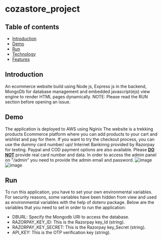 # cozastore_project

## Table of contents
- [Introduction](#introduction)
- [Demo](#demo)
- [Run](#run)
- [Technology](#technology)
- [Features](#features)
## Introduction
An ecommerce website build using Node js, Express js in the backend, MongoDb for database management and embedded javascript(ejs) view engine to render HTML pages dynamically.
NOTE: Please read the RUN section before opening an issue.
## Demo
The application is deployed to AWS using Nginix
The website is a trekking products Ecommerce platform where you can add products to your cart and wishlist and pay for them. If you want to try the checkout process, you can use the dummy card number/ upi/ Internet Bankinng provided by Razorpay for testing. 
Paypal and COD payment options are also available.
Please <u><b>DO NOT</b></u> provide real card number and data.
In order to access the admin panel on "/admin" you need to provide the admin email and password.
![image](https://user-images.githubusercontent.com/84396150/218303611-9118c7b0-b68e-43a1-add5-fc846ebe467a.png)
![image](https://user-images.githubusercontent.com/84396150/218303733-adae7475-2f92-4744-9a80-6bfcdcc45f9a.png)


## Run

To run this application, you have to set your own environmental variables. For security reasons, some variables have been hidden from view and used as environmental variables with the help of dotenv package. Below are the variables that you need to set in order to run the application:
- DBURL: Specify the Mongodb URI to access the database.
- RAZORPAY_KEY_ID: This is the Razorpay key_Id (string).
- RAZORPAY_KEY_SECRET:  This is the Razorpay key_Secret (string).
- API_KEY: This is the OTP verification key (string).
